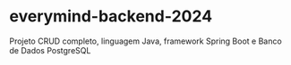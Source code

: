 # everymind-backend-2024
Projeto CRUD completo, linguagem Java, framework Spring Boot e Banco de Dados PostgreSQL
